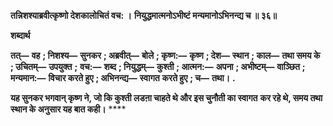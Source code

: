 **तन्निशश्याब्रवीत्कृष्णो देशकालोचितं वच: ।** **नियुद्धमात्मनोऽभीष्टं मन्यमानोऽभिनन्द्य च ॥ ३६॥** 

**शब्दार्थ** 

**तत्—** **वह** **; निशश्य—** **सुनकर** **; अब्रवीत्—** **बोले** **; कृष्ण:—** **कृष्ण** **; देश—** **स्थान** **; काल—** **तथा समय के** **; उचितम्—** **उपयुक्त** **;** **वच:—** **शब्द** **; नियुद्धम्—** **कुश्ती** **; आत्मन:—** **अपना** **; अभीष्टम्—** **वाञ्छित** **; मन्यमान:—** **विचार करते हुए** **; अभिनन्द्य—** **स्वागत** **करते हुए** **; च—** **तथा।** **.** 

**यह सुनकर भगवान् कृष्ण ने, जो कि कुश्ती लडऩा चाहते थे और इस चुनौती का स्वागत** **कर रहे थे, समय तथा स्थान के अनुसार यह बात कही।** **** 